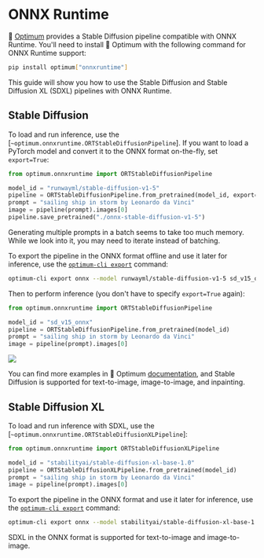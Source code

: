 <!--Copyright 2023 The HuggingFace Team. All rights reserved.

Licensed under the Apache License, Version 2.0 (the "License"); you may not use this file except in compliance with
the License. You may obtain a copy of the License at

http://www.apache.org/licenses/LICENSE-2.0

Unless required by applicable law or agreed to in writing, software distributed under the License is distributed on
an "AS IS" BASIS, WITHOUT WARRANTIES OR CONDITIONS OF ANY KIND, either express or implied. See the License for the
specific language governing permissions and limitations under the License.
-->


# ONNX Runtime

🤗 [Optimum](https://github.com/huggingface/optimum) provides a Stable Diffusion pipeline compatible with ONNX Runtime. You'll need to install 🤗 Optimum with the following command for ONNX Runtime support:

```bash
pip install optimum["onnxruntime"]
```

This guide will show you how to use the Stable Diffusion and Stable Diffusion XL (SDXL) pipelines with ONNX Runtime.

## Stable Diffusion

To load and run inference, use the [`~optimum.onnxruntime.ORTStableDiffusionPipeline`]. If you want to load a PyTorch model and convert it to the ONNX format on-the-fly, set `export=True`:

```python
from optimum.onnxruntime import ORTStableDiffusionPipeline

model_id = "runwayml/stable-diffusion-v1-5"
pipeline = ORTStableDiffusionPipeline.from_pretrained(model_id, export=True)
prompt = "sailing ship in storm by Leonardo da Vinci"
image = pipeline(prompt).images[0]
pipeline.save_pretrained("./onnx-stable-diffusion-v1-5")
```

<Tip warning={true}>

Generating multiple prompts in a batch seems to take too much memory. While we look into it, you may need to iterate instead of batching.

</Tip>

To export the pipeline in the ONNX format offline and use it later for inference,
use the [`optimum-cli export`](https://huggingface.co/docs/optimum/main/en/exporters/onnx/usage_guides/export_a_model#exporting-a-model-to-onnx-using-the-cli) command:

```bash
optimum-cli export onnx --model runwayml/stable-diffusion-v1-5 sd_v15_onnx/
```

Then to perform inference (you don't have to specify `export=True` again):

```python 
from optimum.onnxruntime import ORTStableDiffusionPipeline

model_id = "sd_v15_onnx"
pipeline = ORTStableDiffusionPipeline.from_pretrained(model_id)
prompt = "sailing ship in storm by Leonardo da Vinci"
image = pipeline(prompt).images[0]
```

<div class="flex justify-center">
    <img src="https://huggingface.co/datasets/optimum/documentation-images/resolve/main/onnxruntime/stable_diffusion_v1_5_ort_sail_boat.png">
</div>

You can find more examples in 🤗 Optimum [documentation](https://huggingface.co/docs/optimum/), and Stable Diffusion is supported for text-to-image, image-to-image, and inpainting.

## Stable Diffusion XL

To load and run inference with SDXL, use the [`~optimum.onnxruntime.ORTStableDiffusionXLPipeline`]:

```python
from optimum.onnxruntime import ORTStableDiffusionXLPipeline

model_id = "stabilityai/stable-diffusion-xl-base-1.0"
pipeline = ORTStableDiffusionXLPipeline.from_pretrained(model_id)
prompt = "sailing ship in storm by Leonardo da Vinci"
image = pipeline(prompt).images[0]
```

To export the pipeline in the ONNX format and use it later for inference, use the [`optimum-cli export`](https://huggingface.co/docs/optimum/main/en/exporters/onnx/usage_guides/export_a_model#exporting-a-model-to-onnx-using-the-cli) command:

```bash
optimum-cli export onnx --model stabilityai/stable-diffusion-xl-base-1.0 --task stable-diffusion-xl sd_xl_onnx/
```

SDXL in the ONNX format is supported for text-to-image and image-to-image.
